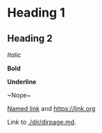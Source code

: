 # Heading 1

## Heading 2

_Italic_

**Bold**

__Underline__

~Nope~

[Named link](https://org.org) and https://link.org

Link to [./dir/dirpage.md](./dir/dirpage.md).
